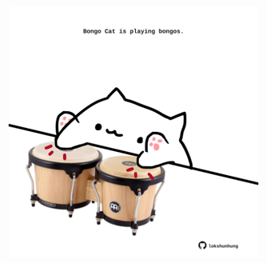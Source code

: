<!-- built at 30/08/2021, 23:01:57 UTC -->
<p align="center">
  <img width="500" height="500" src="./ReadmeImage.svg">
</p>
